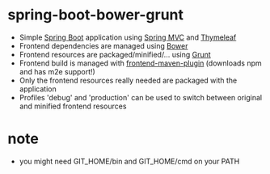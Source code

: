 # spring-boot-bower-grunt

- Simple [Spring Boot](http://projects.spring.io/spring-boot/) application using [Spring MVC](https://spring.io/guides/gs/serving-web-content/) and [Thymeleaf](http://www.thymeleaf.org/)
- Frontend dependencies are managed using [Bower](http://bower.io/)
- Frontend resources are packaged/minified/... using [Grunt](http://gruntjs.com/)
- Frontend build is managed with [frontend-maven-plugin](https://github.com/eirslett/frontend-maven-plugin) (downloads npm and has m2e support!)
- Only the frontend resources really needed are packaged with the application
- Profiles 'debug' and 'production' can be used to switch between original and minified frontend resources

# note

- you might need GIT_HOME/bin and GIT_HOME/cmd on your PATH